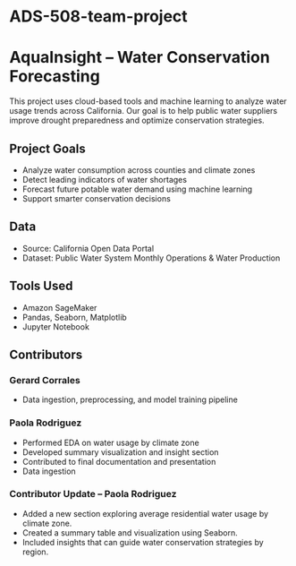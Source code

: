 # ADS-508-team-project

# AquaInsight – Water Conservation Forecasting

This project uses cloud-based tools and machine learning to analyze water usage trends across California. Our goal is to help public water suppliers improve drought preparedness and optimize conservation strategies.

## Project Goals
- Analyze water consumption across counties and climate zones
- Detect leading indicators of water shortages
- Forecast future potable water demand using machine learning
- Support smarter conservation decisions

## Data
- Source: California Open Data Portal  
- Dataset: Public Water System Monthly Operations & Water Production

## Tools Used
- Amazon SageMaker
- Pandas, Seaborn, Matplotlib
- Jupyter Notebook

## Contributors

### Gerard Corrales
- Data ingestion, preprocessing, and model training pipeline

### Paola Rodriguez
- Performed EDA on water usage by climate zone
- Developed summary visualization and insight section
- Contributed to final documentation and presentation
- Data ingestion


### Contributor Update – Paola Rodriguez

- Added a new section exploring average residential water usage by climate zone.
- Created a summary table and visualization using Seaborn.
- Included insights that can guide water conservation strategies by region.
